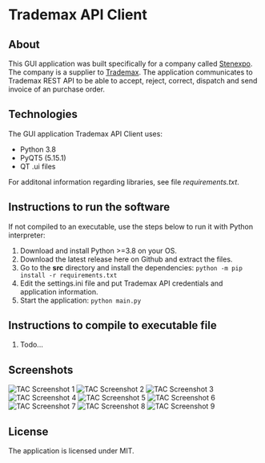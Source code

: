 # Trademax API Client

## About

This GUI application was built specifically for a company called [Stenexpo](https://stenexpo.com).
The company is a supplier to [Trademax](https://trademax.com). The application communicates to Trademax REST API to be able to
accept, reject, correct, dispatch and send invoice of an purchase order.

## Technologies

The GUI application Trademax API Client uses:

* Python 3.8
* PyQT5 (5.15.1)
* QT .ui files

For additonal information regarding libraries, see file _requirements.txt_.

## Instructions to run the software

If not compiled to an executable, use the steps below to run it with Python interpreter:

1. Download and install Python >=3.8 on your OS.
2. Download the latest release here on Github and extract the files.
3. Go to the **src** directory and install the dependencies: `python -m pip install -r requirements.txt`
4. Edit the settings.ini file and put Trademax API credentials and application information.
5. Start the application: `python main.py`

## Instructions to compile to executable file

1. Todo...

## Screenshots

![TAC Screenshot 1](screenshot01.JPG)
![TAC Screenshot 2](screenshot02.JPG)
![TAC Screenshot 3](screenshot03.JPG)
![TAC Screenshot 4](screenshot04.JPG)
![TAC Screenshot 5](screenshot05.JPG)
![TAC Screenshot 6](screenshot06.JPG)
![TAC Screenshot 7](screenshot07.JPG)
![TAC Screenshot 8](screenshot08.JPG)
![TAC Screenshot 9](screenshot09.JPG)

## License

The application is licensed under MIT.
